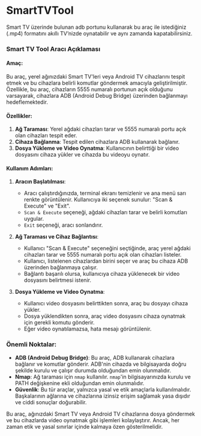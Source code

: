 # SmartTVTool
Smart TV üzerinde bulunan adb portunu kullanarak bu araç ile istediğiniz (.mp4) formatını akıllı TV’nizde oynatabilir ve aynı zamanda kapatabilirsiniz.


### Smart TV Tool Aracı Açıklaması ###


#### Amaç:
Bu araç, yerel ağınızdaki Smart TV'leri veya Android TV cihazlarını tespit etmek ve bu cihazlara belirli komutlar göndermek amacıyla geliştirilmiştir. Özellikle, bu araç, cihazların 5555 numaralı portunun açık olduğunu varsayarak, cihazlara ADB (Android Debug Bridge) üzerinden bağlanmayı hedeflemektedir.


#### Özellikler:
1. **Ağ Taraması**: Yerel ağdaki cihazları tarar ve 5555 numaralı portu açık olan cihazları tespit eder.
2. **Cihaza Bağlanma**: Tespit edilen cihazlara ADB kullanarak bağlanır.
3. **Dosya Yükleme ve Video Oynatma**: Kullanıcının belirttiği bir video dosyasını cihaza yükler ve cihazda bu videoyu oynatır.


#### Kullanım Adımları:

1. **Aracın Başlatılması**:
   - Aracı çalıştırdığınızda, terminal ekranı temizlenir ve ana menü sarı renkte görüntülenir. Kullanıcıya iki seçenek sunulur: "Scan & Execute" ve "Exit".
   - `Scan & Execute` seçeneği, ağdaki cihazları tarar ve belirli komutları uygular.
   - `Exit` seçeneği, aracı sonlandırır.

2. **Ağ Taraması ve Cihaz Bağlantısı**:
   - Kullanıcı "Scan & Execute" seçeneğini seçtiğinde, araç yerel ağdaki cihazları tarar ve 5555 numaralı portu açık olan cihazları listeler.
   - Kullanıcı, listelenen cihazlardan birini seçer ve araç bu cihaza ADB üzerinden bağlanmaya çalışır.
   - Bağlantı başarılı olursa, kullanıcıya cihaza yüklenecek bir video dosyasını belirtmesi istenir.

3. **Dosya Yükleme ve Video Oynatma**:
   - Kullanıcı video dosyasını belirttikten sonra, araç bu dosyayı cihaza yükler.
   - Dosya yüklendikten sonra, araç video dosyasını cihaza oynatmak için gerekli komutu gönderir.
   - Eğer video oynatılamazsa, hata mesajı görüntülenir.


### Önemli Noktalar:
- **ADB (Android Debug Bridge)**: Bu araç, ADB kullanarak cihazlara bağlanır ve komutlar gönderir. ADB'nin cihazda ve bilgisayarda doğru şekilde kurulu ve çalışır durumda olduğundan emin olunmalıdır.
- **Nmap**: Ağ taraması için `nmap` kullanılır. `nmap`'in bilgisayarınızda kurulu ve PATH değişkenine ekli olduğundan emin olunmalıdır.
- **Güvenlik**: Bu tür araçlar, yalnızca yasal ve etik amaçlarla kullanılmalıdır. Başkalarının ağlarına ve cihazlarına izinsiz erişim sağlamak yasa dışıdır ve ciddi sonuçlar doğurabilir.

Bu araç, ağınızdaki Smart TV veya Android TV cihazlarına dosya göndermek ve bu cihazlarda video oynatmak gibi işlemleri kolaylaştırır. Ancak, her zaman etik ve yasal sınırlar içinde kalmaya özen gösterilmelidir.